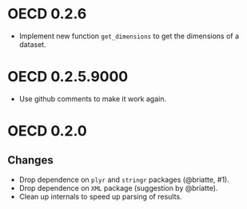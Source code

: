 # OECD 0.2.6

* Implement new function `get_dimensions` to get the dimensions of a dataset.

# OECD 0.2.5.9000

* Use github comments to make it work again.

# OECD 0.2.0

## Changes

* Drop dependence on `plyr` and `stringr` packages (@briatte, #1).
* Drop dependence on `XML` package (suggestion by @briatte).
* Clean up internals to speed up parsing of results.
